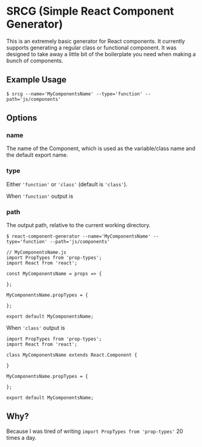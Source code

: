 # SRCG (Simple React Component Generator)

This is an extremely basic generator for React components. It currently supports generating a regular class or functional component. It was designed to take away a little bit of the boilerplate you need when making a bunch of components.

## Example Usage

```
$ srcg --name='MyComponentsName' --type='function' --path='js/components'
```

## Options

### name

The name of the Component, which is used as the variable/class name and the default export name.

### type

Either `'function'` or `'class'` (default is `'class'`).

When `'function'` output is

### path

The output path, relative to the current working directory.

```
$ react-component-generator --name='MyComponentsName' --type='function' --path='js/components'

// MyComponentsName.js
import PropTypes from 'prop-types';
import React from 'react';

const MyComponentsName = props => {

};

MyComponentsName.propTypes = {

};

export default MyComponentsName;
```

When `'class'` output is

```
import PropTypes from 'prop-types';
import React from 'react';

class MyComponentsName extends React.Component {

}

MyComponentsName.propTypes = {

};

export default MyComponentsName;
```

## Why?

Because I was tired of writing `import PropTypes from 'prop-types'` 20 times a day.
